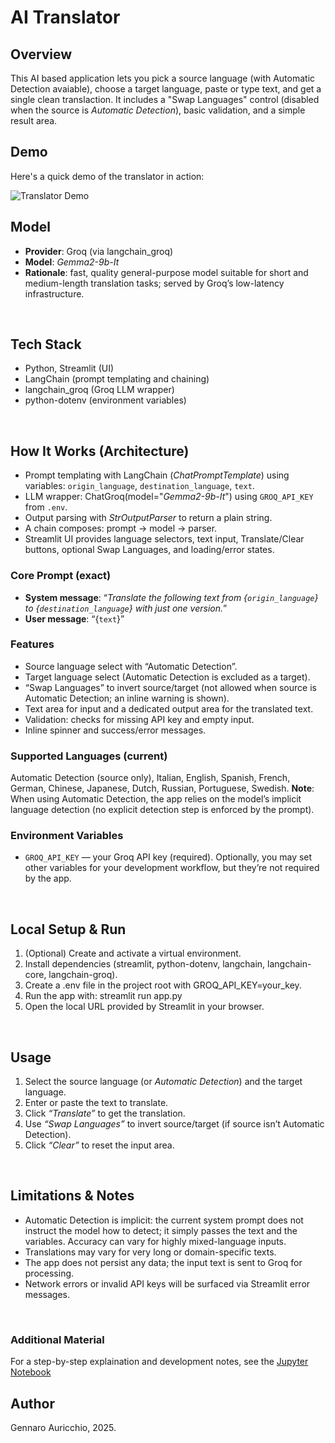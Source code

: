 # AI Translator

## Overview
This AI based application lets you pick a source language (with Automatic Detection avaiable), choose a target language, paste or type text, and get a single clean translaction. It includes a "Swap Languages" control (disabled when the source is *Automatic Detection*), basic validation, and a simple result area.
<br>

## Demo
Here's a quick demo of the translator in action:
<br>

![Translator Demo](assets/Translator_demo.gif)
<br>

## Model
- **Provider**: Groq (via langchain_groq)
- **Model**: *Gemma2-9b-It*
- **Rationale**: fast, quality general-purpose model suitable for short and medium-length translation tasks; served by Groq’s low-latency infrastructure.
<br>

## Tech Stack
- Python, Streamlit (UI)
- LangChain (prompt templating and chaining)
- langchain_groq (Groq LLM wrapper)
- python-dotenv (environment variables)
<br>

## How It Works (Architecture)
- Prompt templating with LangChain (*ChatPromptTemplate*) using variables: `origin_language`, `destination_language`, `text`.
- LLM wrapper: ChatGroq(model="*Gemma2-9b-It*") using `GROQ_API_KEY` from `.env`.
- Output parsing with *StrOutputParser* to return a plain string.
- A chain composes: prompt → model → parser.
- Streamlit UI provides language selectors, text input, Translate/Clear buttons, optional Swap Languages, and loading/error states.

### Core Prompt (exact)
- **System message**:
“*Translate the following text from {`origin_language`} to {`destination_language`} with just one version.*”
- **User message**:
“{`text`}”

### Features
- Source language select with “Automatic Detection”.
- Target language select (Automatic Detection is excluded as a target).
- “Swap Languages” to invert source/target (not allowed when source is Automatic Detection; an inline warning is shown).
- Text area for input and a dedicated output area for the translated text.
- Validation: checks for missing API key and empty input.
- Inline spinner and success/error messages.

### Supported Languages (current)
Automatic Detection (source only), Italian, English, Spanish, French, German, Chinese, Japanese, Dutch, Russian, Portuguese, Swedish.
**Note**: When using Automatic Detection, the app relies on the model’s implicit language detection (no explicit detection step is enforced by the prompt).

### Environment Variables
- `GROQ_API_KEY` — your Groq API key (required).
Optionally, you may set other variables for your development workflow, but they’re not required by the app.
<br>

## Local Setup & Run
1. (Optional) Create and activate a virtual environment.
2. Install dependencies (streamlit, python-dotenv, langchain, langchain-core, langchain-groq).
3. Create a .env file in the project root with GROQ_API_KEY=your_key.
4. Run the app with: streamlit run app.py
5. Open the local URL provided by Streamlit in your browser.
<br>

## Usage
1. Select the source language (or *Automatic Detection*) and the target language.
2. Enter or paste the text to translate.
3. Click *“Translate”* to get the translation.
4. Use *“Swap Languages”* to invert source/target (if source isn’t Automatic Detection).
5. Click *“Clear”* to reset the input area.
<br>

## Limitations & Notes
- Automatic Detection is implicit: the current system prompt does not instruct the model how to detect; it simply passes the text and the variables. Accuracy can vary for highly mixed-language inputs.
- Translations may vary for very long or domain-specific texts.
- The app does not persist any data; the input text is sent to Groq for processing.
- Network errors or invalid API keys will be surfaced via Streamlit error messages.
<br>

### Additional Material
For a step-by-step explaination and development notes, see the [Jupyter Notebook](notebooks/AI_translator.ipynb)
<br>

## Author
Gennaro Auricchio, 2025.